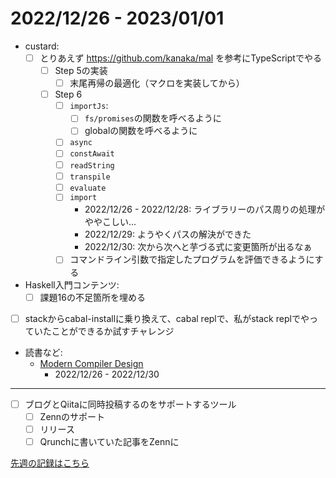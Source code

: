 # 2022/12/26 - 2023/01/01

- custard:
    - [ ] とりあえず <https://github.com/kanaka/mal> を参考にTypeScriptでやる
        - [ ] Step 5の実装
            - [ ] 末尾再帰の最適化（マクロを実装してから）
        - [ ] Step 6
            - [ ] `importJs`:
                - [ ] `fs/promises`の関数を呼べるように
                - [ ] globalの関数を呼べるように
            - [ ] `async`
            - [ ] `constAwait`
            - [ ] `readString`
            - [ ] `transpile`
            - [ ] `evaluate`
            - [ ] `import`
                - 2022/12/26 - 2022/12/28: ライブラリーのパス周りの処理がややこしい...
                - 2022/12/29: ようやくパスの解決ができた
                - 2022/12/30: 次から次へと芋づる式に変更箇所が出るなぁ
            - [ ] コマンドライン引数で指定したプログラムを評価できるようにする
- Haskell入門コンテンツ:
    - [ ] 課題16の不足箇所を埋める
- [ ] stackからcabal-installに乗り換えて、cabal replで、私がstack replでやっていたことができるか試すチャレンジ
- 読書など:
    - [Modern Compiler Design](https://www.springer.com/jp/book/9781461446989)
        - 2022/12/26 - 2022/12/30

------

- [ ] ブログとQiitaに同時投稿するのをサポートするツール
    - [ ] Zennのサポート
    - [ ] リリース
    - [ ] Qrunchに書いていた記事をZennに

[先週の記録はこちら](https://github.com/igrep/daily-commits/blob/96264214cabe0c4ec1e9abae1f6f47dd9d89aad3/yesterday.md)
